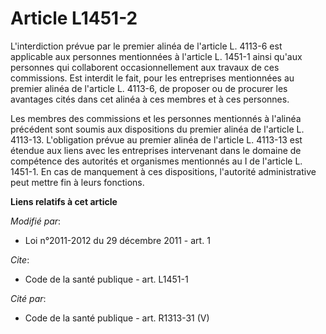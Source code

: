 # Article L1451-2

L'interdiction prévue par le premier alinéa de l'article L. 4113-6 est applicable aux personnes mentionnées à l'article L.
1451-1 ainsi qu'aux personnes qui collaborent occasionnellement aux travaux de ces commissions. Est interdit le fait, pour
les entreprises mentionnées au premier alinéa de l'article L. 4113-6, de proposer ou de procurer les avantages cités dans cet
alinéa à ces membres et à ces personnes. 

Les membres des commissions et les personnes mentionnés à l'alinéa précédent sont soumis aux dispositions du premier alinéa
de l'article L. 4113-13. L'obligation prévue au premier alinéa de l'article L. 4113-13 est étendue aux liens avec les
entreprises intervenant dans le domaine de compétence des autorités et organismes mentionnés au I de l'article L. 1451-1. En
cas de manquement à ces dispositions, l'autorité administrative peut mettre fin à leurs fonctions.

**Liens relatifs à cet article**

_Modifié par_:

  - Loi n°2011-2012 du 29 décembre 2011 - art. 1

_Cite_:

  - Code de la santé publique - art. L1451-1

_Cité par_:

  - Code de la santé publique - art. R1313-31 (V)
